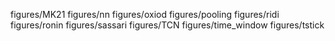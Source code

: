 figures/MK21
figures/nn
figures/oxiod
figures/pooling
figures/ridi
figures/ronin
figures/sassari
figures/TCN
figures/time_window
figures/tstick
